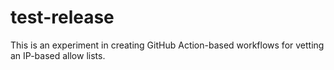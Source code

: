 # test-release

This is an experiment in creating GitHub Action-based workflows for vetting an IP-based allow lists.
